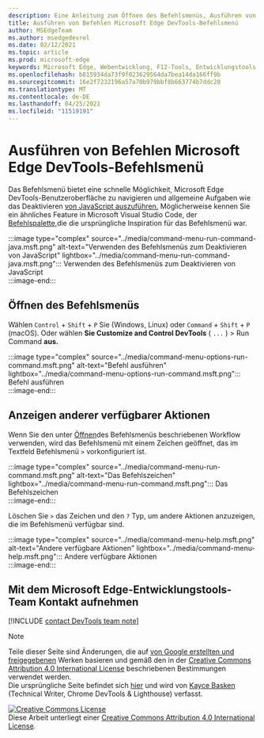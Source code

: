 ```yaml
---
description: Eine Anleitung zum Öffnen des Befehlsmenüs, Ausführen von Befehlen, Überprüfen anderer Aktionen und vieles mehr.
title: Ausführen von Befehlen Microsoft Edge DevTools-Befehlsmenü
author: MSEdgeTeam
ms.author: msedgedevrel
ms.date: 02/12/2021
ms.topic: article
ms.prod: microsoft-edge
keywords: Microsoft Edge, Webentwicklung, F12-Tools, Entwicklungstools
ms.openlocfilehash: b815934da73f9f023629564da7bea14da166ff9b
ms.sourcegitcommit: 16e2f7232196a57a70b979bbf8b663774b7ddc20
ms.translationtype: MT
ms.contentlocale: de-DE
ms.lasthandoff: 04/25/2021
ms.locfileid: "11519191"
---
```

<!-- Copyright Kayce Basques 

   Licensed under the Apache License, Version 2.0 (the "License");
   you may not use this file except in compliance with the License.
   You may obtain a copy of the License at

       https://www.apache.org/licenses/LICENSE-2.0

   Unless required by applicable law or agreed to in writing, software
   distributed under the License is distributed on an "AS IS" BASIS,
   WITHOUT WARRANTIES OR CONDITIONS OF ANY KIND, either express or implied.
   See the License for the specific language governing permissions and
   limitations under the License.  -->  

# <a name="run-commands-with-the-microsoft-edge-devtools-command-menu"></a>Ausführen von Befehlen Microsoft Edge DevTools-Befehlsmenü  

Das Befehlsmenü bietet eine schnelle Möglichkeit, Microsoft Edge DevTools-Benutzeroberfläche zu navigieren und allgemeine Aufgaben wie das Deaktivieren [von JavaScript auszuführen.][JavascriptDisable]  Möglicherweise kennen Sie ein ähnliches Feature in Microsoft Visual Studio Code, der [Befehlspalette,][VisualStudioCodeUICommandPalette]die die ursprüngliche Inspiration für das Befehlsmenü war.  

:::image type="complex" source="../media/command-menu-run-command-java.msft.png" alt-text="Verwenden des Befehlsmenüs zum Deaktivieren von JavaScript" lightbox="../media/command-menu-run-command-java.msft.png":::
   Verwenden des Befehlsmenüs zum Deaktivieren von JavaScript  
:::image-end:::  

## <a name="open-the-command-menu"></a>Öffnen des Befehlsmenüs  

Wählen `Control` + `Shift` + `P` Sie \(Windows, Linux\) oder `Command` + `Shift` + `P` \(macOS\). Oder wählen **Sie Customize and Control DevTools** \( `...` \) > Run Command **aus.**  

:::image type="complex" source="../media/command-menu-options-run-command.msft.png" alt-text="Befehl ausführen" lightbox="../media/command-menu-options-run-command.msft.png":::
   Befehl ausführen  
:::image-end:::  

## <a name="display-other-available-actions"></a>Anzeigen anderer verfügbarer Aktionen  

Wenn Sie den unter [Öffnen](#open-the-command-menu)des Befehlsmenüs beschriebenen Workflow verwenden, wird das Befehlsmenü mit einem Zeichen geöffnet, das im Textfeld Befehlsmenü `>` vorkonfiguriert ist.  

:::image type="complex" source="../media/command-menu-run-command.msft.png" alt-text="Das Befehlszeichen" lightbox="../media/command-menu-run-command.msft.png":::
   Das Befehlszeichen  
:::image-end:::  

Löschen Sie `>` das Zeichen und den `?` Typ, um andere Aktionen anzuzeigen, die im Befehlsmenü verfügbar sind.  

:::image type="complex" source="../media/command-menu-help.msft.png" alt-text="Andere verfügbare Aktionen" lightbox="../media/command-menu-help.msft.png":::
   Andere verfügbare Aktionen  
:::image-end:::  

## <a name="getting-in-touch-with-the-microsoft-edge-devtools-team"></a>Mit dem Microsoft Edge-Entwicklungstools-Team Kontakt aufnehmen  

[!INCLUDE [contact DevTools team note](../includes/contact-devtools-team-note.md)]  

<!-- links -->  

[JavascriptDisable]: ../javascript/disable.md "Deaktivieren von JavaScript mit Microsoft Edge DevTools | Microsoft Docs"  

[VisualStudioCodeUICommandPalette]: https://code.visualstudio.com/docs/getstarted/userinterface#_command-palette "Befehlspalette – Visual Studio Code Benutzeroberfläche"  

> [!NOTE]
> Teile dieser Seite sind Änderungen, die auf [von Google erstellten und freigegebenen][GoogleSitePolicies] Werken basieren und gemäß den in der [Creative Commons Attribution 4.0 International License][CCA4IL] beschriebenen Bestimmungen verwendet werden.  
> Die ursprüngliche Seite befindet sich [hier](https://developers.google.com/web/tools/chrome-devtools/command-menu/index) und wird von [Kayce Basken][KayceBasques] \(Technical Writer, Chrome DevTools \& Lighthouse\) verfasst.  

[![Creative Commons License][CCby4Image]][CCA4IL]  
Diese Arbeit unterliegt einer [Creative Commons Attribution 4.0 International License][CCA4IL].  

[CCA4IL]: https://creativecommons.org/licenses/by/4.0  
[CCby4Image]: https://i.creativecommons.org/l/by/4.0/88x31.png  
[GoogleSitePolicies]: https://developers.google.com/terms/site-policies  
[KayceBasques]: https://developers.google.com/web/resources/contributors/kaycebasques  
